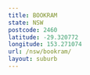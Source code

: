 ```yaml
---
title: BOOKRAM
state: NSW
postcode: 2460
latitude: -29.320772
longitude: 153.271074
url: /nsw/bookram/
layout: suburb
---
```

